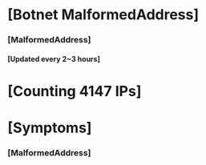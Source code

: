 # [Botnet MalformedAddress]
### [MalformedAddress]
#### [Updated every 2~3 hours]

# [Counting 4147 IPs]

# [Symptoms] 
###   [MalformedAddress]
